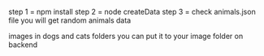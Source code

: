step 1 = npm install
step 2 = node createData
step 3 = check animals.json file
you will get random animals data

images in dogs and cats folders you can put it to your image folder on backend